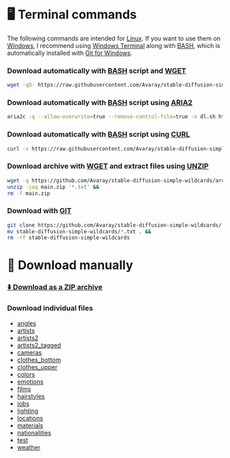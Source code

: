 # 🖥️ Terminal commands

The following commands are intended for [Linux](https://en.wikipedia.org/wiki/Linux). If you want to use them on [Windows](https://en.wikipedia.org/wiki/Microsoft_Windows), I recommend using [Windows Terminal](https://github.com/microsoft/terminal) along with [BASH](https://www.gnu.org/software/bash/), which is automatically installed with [Git for Windows](https://git-scm.com/downloads).

### Download automatically with [BASH](https://www.gnu.org/software/bash/) script and [WGET](https://www.gnu.org/software/wget/)

```bash
wget -qO- https://raw.githubusercontent.com/Avaray/stable-diffusion-simple-wildcards/main/scripts/download.sh | bash -s -- wget
```

### Download automatically with [BASH](https://www.gnu.org/software/bash/) script using [ARIA2](https://github.com/aria2/aria2)

```bash
aria2c -q --allow-overwrite=true --remove-control-file=true -o dl.sh https://raw.githubusercontent.com/Avaray/stable-diffusion-simple-wildcards/main/scripts/download.sh && chmod +x dl.sh && ./dl.sh aria2c
```

### Download automatically with [BASH](https://www.gnu.org/software/bash/) script using [CURL](https://curl.se/)

```bash
curl -s https://raw.githubusercontent.com/Avaray/stable-diffusion-simple-wildcards/main/scripts/download.sh | bash -s -- curl
```

### Download archive with [WGET](https://www.gnu.org/software/wget/) and extract files using [UNZIP](https://linux.die.net/man/1/unzip)

```bash
wget -q https://github.com/Avaray/stable-diffusion-simple-wildcards/archive/refs/heads/main.zip -O main.zip &&
unzip -joq main.zip '*.txt' &&
rm -f main.zip
```

### Download with [GIT](https://git-scm.com/)

```bash
git clone https://github.com/Avaray/stable-diffusion-simple-wildcards/ &&
mv stable-diffusion-simple-wildcards/*.txt . &&
rm -rf stable-diffusion-simple-wildcards
```

# 🧩 Download manually

### [⬇️ Download as a ZIP archive](<(https://github.com/Avaray/stable-diffusion-simple-wildcards/archive/refs/heads/main.zip)>)

### Download individual files

- [angles](https://raw.githubusercontent.com/Avaray/stable-diffusion-simple-wildcards/main/wildcards/angles.txt)
- [artists](https://raw.githubusercontent.com/Avaray/stable-diffusion-simple-wildcards/main/wildcards/artists.txt)
- [artists2](https://raw.githubusercontent.com/Avaray/stable-diffusion-simple-wildcards/main/wildcards/artists2.txt)
- [artists2_tagged](https://raw.githubusercontent.com/Avaray/stable-diffusion-simple-wildcards/main/wildcards/artists2_tagged.txt)
- [cameras](https://raw.githubusercontent.com/Avaray/stable-diffusion-simple-wildcards/main/wildcards/cameras.txt)
- [clothes_bottom](https://raw.githubusercontent.com/Avaray/stable-diffusion-simple-wildcards/main/wildcards/clothes_bottom.txt)
- [clothes_upper](https://raw.githubusercontent.com/Avaray/stable-diffusion-simple-wildcards/main/wildcards/clothes_upper.txt)
- [colors](https://raw.githubusercontent.com/Avaray/stable-diffusion-simple-wildcards/main/wildcards/colors.txt)
- [emotions](https://raw.githubusercontent.com/Avaray/stable-diffusion-simple-wildcards/main/wildcards/emotions.txt)
- [films](https://raw.githubusercontent.com/Avaray/stable-diffusion-simple-wildcards/main/wildcards/films.txt)
- [hairstyles](https://raw.githubusercontent.com/Avaray/stable-diffusion-simple-wildcards/main/wildcards/hairstyles.txt)
- [jobs](https://raw.githubusercontent.com/Avaray/stable-diffusion-simple-wildcards/main/wildcards/jobs.txt)
- [lighting](https://raw.githubusercontent.com/Avaray/stable-diffusion-simple-wildcards/main/wildcards/lighting.txt)
- [locations](https://raw.githubusercontent.com/Avaray/stable-diffusion-simple-wildcards/main/wildcards/locations.txt)
- [materials](https://raw.githubusercontent.com/Avaray/stable-diffusion-simple-wildcards/main/wildcards/materials.txt)
- [nationalities](https://raw.githubusercontent.com/Avaray/stable-diffusion-simple-wildcards/main/wildcards/nationalities.txt)
- [test](https://raw.githubusercontent.com/Avaray/stable-diffusion-simple-wildcards/main/wildcards/test.txt)
- [weather](https://raw.githubusercontent.com/Avaray/stable-diffusion-simple-wildcards/main/wildcards/weather.txt)
